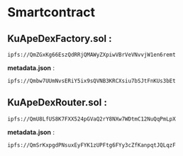 # Smartcontract



## **KuApeDexFactory.sol** :

```text
ipfs://QmZGxKg66EszQdRRjQMAWyZXpiwVBrVeVNvvjW1en6remt
```

**metadata.json** :

```text
ipfs://Qmbw7UUmNvsERiY5ix9sQVNB3KRCXsiu7bSJtFnKUs3bEt
```



## **KuApeDexRouter.sol** :

```text
ipfs://QmU8LfUS8K7FXX524pGVaQ2rY8NXw7WDtmC12NuQqPmLpX
```

**metadata.json** :

```text
ipfs://QmSrKxpgdPNsuxEyFYK1zUPFtg6FYy3cZfKanpqtJQLqzF
```

